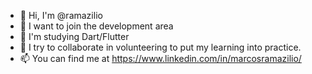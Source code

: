 - 👋 Hi, I'm @ramazilio
- 👀 I want to join the development area
- 🌱 I'm studying Dart/Flutter
- 💞️ I try to collaborate in volunteering to put my learning into practice.
- 📫 You can find me at https://www.linkedin.com/in/marcosramazilio/

<!---
ramazilio/ramazilio is a ✨ special ✨ repository because its `README.md` (this file) appears on your GitHub profile.
You can click the Preview link to take a look at your changes.
--->
